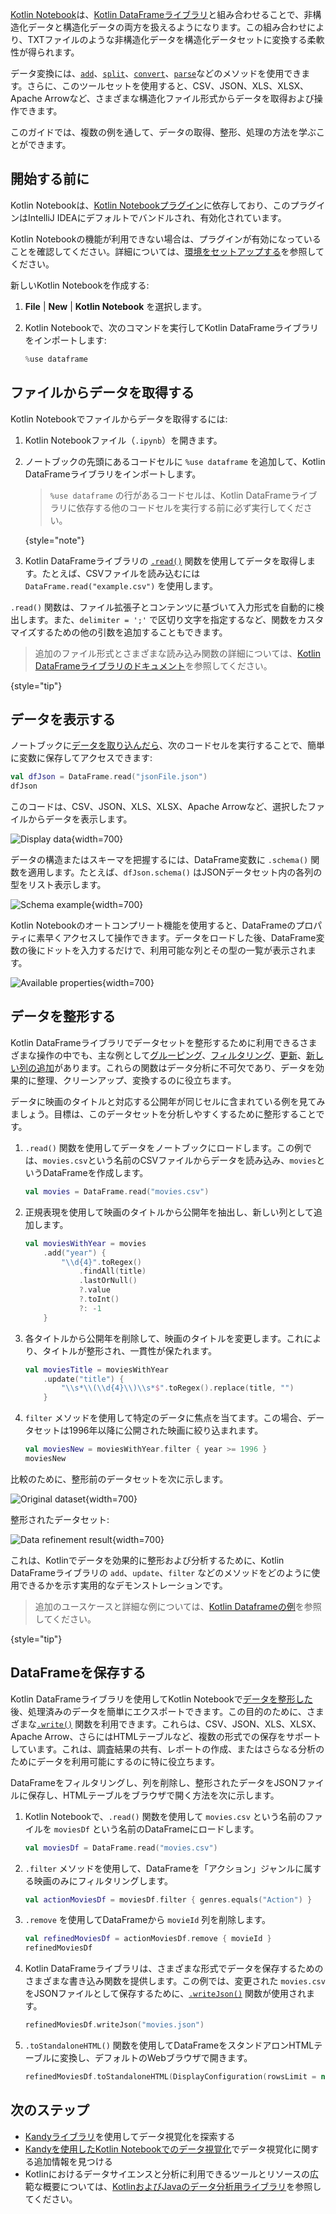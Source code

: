 [//]: # (title: ファイルからデータを取得する)

[Kotlin Notebook](kotlin-notebook-overview.md)は、[Kotlin DataFrameライブラリ](https://kotlin.github.io/dataframe/gettingstarted.html)と組み合わせることで、非構造化データと構造化データの両方を扱えるようになります。この組み合わせにより、TXTファイルのような非構造化データを構造化データセットに変換する柔軟性が得られます。

データ変換には、[`add`](https://kotlin.github.io/dataframe/adddf.html)、[`split`](https://kotlin.github.io/dataframe/split.html)、[`convert`](https://kotlin.github.io/dataframe/convert.html)、[`parse`](https://kotlin.github.io/dataframe/parse.html)などのメソッドを使用できます。さらに、このツールセットを使用すると、CSV、JSON、XLS、XLSX、Apache Arrowなど、さまざまな構造化ファイル形式からデータを取得および操作できます。

このガイドでは、複数の例を通して、データの取得、整形、処理の方法を学ぶことができます。

## 開始する前に

Kotlin Notebookは、[Kotlin Notebookプラグイン](https://plugins.jetbrains.com/plugin/16340-kotlin-notebook)に依存しており、このプラグインはIntelliJ IDEAにデフォルトでバンドルされ、有効化されています。

Kotlin Notebookの機能が利用できない場合は、プラグインが有効になっていることを確認してください。詳細については、[環境をセットアップする](kotlin-notebook-set-up-env.md)を参照してください。

新しいKotlin Notebookを作成する:

1. **File** | **New** | **Kotlin Notebook** を選択します。
2. Kotlin Notebookで、次のコマンドを実行してKotlin DataFrameライブラリをインポートします:

   ```kotlin
   %use dataframe
   ```

## ファイルからデータを取得する

Kotlin Notebookでファイルからデータを取得するには:

1. Kotlin Notebookファイル（`.ipynb`）を開きます。
2. ノートブックの先頭にあるコードセルに `%use dataframe` を追加して、Kotlin DataFrameライブラリをインポートします。
   > `%use dataframe` の行があるコードセルは、Kotlin DataFrameライブラリに依存する他のコードセルを実行する前に必ず実行してください。
   >
   {style="note"}

3. Kotlin DataFrameライブラリの [`.read()`](https://kotlin.github.io/dataframe/read.html) 関数を使用してデータを取得します。たとえば、CSVファイルを読み込むには `DataFrame.read("example.csv")` を使用します。

`.read()` 関数は、ファイル拡張子とコンテンツに基づいて入力形式を自動的に検出します。また、`delimiter = ';'` で区切り文字を指定するなど、関数をカスタマイズするための他の引数を追加することもできます。

> 追加のファイル形式とさまざまな読み込み関数の詳細については、[Kotlin DataFrameライブラリのドキュメント](https://kotlin.github.io/dataframe/read.html)を参照してください。
> 
{style="tip"}

## データを表示する

ノートブックに[データを取り込んだら](#retrieve-data-from-a-file)、次のコードセルを実行することで、簡単に変数に保存してアクセスできます: 

```kotlin
val dfJson = DataFrame.read("jsonFile.json")
dfJson
```

このコードは、CSV、JSON、XLS、XLSX、Apache Arrowなど、選択したファイルからデータを表示します。

![Display data](display-data.png){width=700}

データの構造またはスキーマを把握するには、DataFrame変数に `.schema()` 関数を適用します。たとえば、`dfJson.schema()` はJSONデータセット内の各列の型をリスト表示します。

![Schema example](schema-data-analysis.png){width=700}

Kotlin Notebookのオートコンプリート機能を使用すると、DataFrameのプロパティに素早くアクセスして操作できます。データをロードした後、DataFrame変数の後にドットを入力するだけで、利用可能な列とその型の一覧が表示されます。

![Available properties](auto-completion-data-analysis.png){width=700}

## データを整形する

Kotlin DataFrameライブラリでデータセットを整形するために利用できるさまざまな操作の中でも、主な例として[グルーピング](https://kotlin.github.io/dataframe/group.html)、[フィルタリング](https://kotlin.github.io/dataframe/filter.html)、[更新](https://kotlin.github.io/dataframe/update.html)、[新しい列の追加](https://kotlin.github.io/dataframe/add.html)があります。これらの関数はデータ分析に不可欠であり、データを効果的に整理、クリーンアップ、変換するのに役立ちます。

データに映画のタイトルと対応する公開年が同じセルに含まれている例を見てみましょう。目標は、このデータセットを分析しやすくするために整形することです。

1. `.read()` 関数を使用してデータをノートブックにロードします。この例では、`movies.csv`という名前のCSVファイルからデータを読み込み、`movies`というDataFrameを作成します。

   ```kotlin
   val movies = DataFrame.read("movies.csv")
   ```

2. 正規表現を使用して映画のタイトルから公開年を抽出し、新しい列として追加します。

   ```kotlin
   val moviesWithYear = movies
       .add("year") { 
           "\\d{4}".toRegex()
               .findAll(title)
               .lastOrNull()
               ?.value
               ?.toInt()
               ?: -1
       }
   ```

3. 各タイトルから公開年を削除して、映画のタイトルを変更します。これにより、タイトルが整形され、一貫性が保たれます。

   ```kotlin
   val moviesTitle = moviesWithYear
       .update("title") {
           "\\s*\\(\\d{4}\\)\\s*$".toRegex().replace(title, "")
       }
   ```

4. `filter` メソッドを使用して特定のデータに焦点を当てます。この場合、データセットは1996年以降に公開された映画に絞り込まれます。

   ```kotlin
   val moviesNew = moviesWithYear.filter { year >= 1996 }
   moviesNew
   ```

比較のために、整形前のデータセットを次に示します。

![Original dataset](original-dataset.png){width=700}

整形されたデータセット:

![Data refinement result](refined-data.png){width=700}

これは、Kotlinでデータを効果的に整形および分析するために、Kotlin DataFrameライブラリの `add`、`update`、`filter` などのメソッドをどのように使用できるかを示す実用的なデモンストレーションです。

> 追加のユースケースと詳細な例については、[Kotlin Dataframeの例](https://github.com/Kotlin/dataframe/tree/master/examples)を参照してください。
> 
{style="tip"}

## DataFrameを保存する

Kotlin DataFrameライブラリを使用してKotlin Notebookで[データを整形した](#refine-data)後、処理済みのデータを簡単にエクスポートできます。この目的のために、さまざまな[`.write()`](https://kotlin.github.io/dataframe/write.html) 関数を利用できます。これらは、CSV、JSON、XLS、XLSX、Apache Arrow、さらにはHTMLテーブルなど、複数の形式での保存をサポートしています。これは、調査結果の共有、レポートの作成、またはさらなる分析のためにデータを利用可能にするのに特に役立ちます。

DataFrameをフィルタリングし、列を削除し、整形されたデータをJSONファイルに保存し、HTMLテーブルをブラウザで開く方法を次に示します。

1. Kotlin Notebookで、`.read()` 関数を使用して `movies.csv` という名前のファイルを `moviesDf` という名前のDataFrameにロードします。

   ```kotlin
   val moviesDf = DataFrame.read("movies.csv")
   ```

2. `.filter` メソッドを使用して、DataFrameを「アクション」ジャンルに属する映画のみにフィルタリングします。

   ```kotlin
   val actionMoviesDf = moviesDf.filter { genres.equals("Action") }
   ```

3. `.remove` を使用してDataFrameから `movieId` 列を削除します。

   ```kotlin
   val refinedMoviesDf = actionMoviesDf.remove { movieId }
   refinedMoviesDf
   ```

4. Kotlin DataFrameライブラリは、さまざまな形式でデータを保存するためのさまざまな書き込み関数を提供します。この例では、変更された `movies.csv` をJSONファイルとして保存するために、[`.writeJson()`](https://kotlin.github.io/dataframe/write.html#writing-to-json) 関数が使用されます。

   ```kotlin
   refinedMoviesDf.writeJson("movies.json")
   ```

5. `.toStandaloneHTML()` 関数を使用してDataFrameをスタンドアロンHTMLテーブルに変換し、デフォルトのWebブラウザで開きます。

   ```kotlin
   refinedMoviesDf.toStandaloneHTML(DisplayConfiguration(rowsLimit = null)).openInBrowser()
   ```

## 次のステップ

* [Kandyライブラリ](https://kotlin.github.io/kandy/examples.html)を使用してデータ視覚化を探索する
* [Kandyを使用したKotlin Notebookでのデータ視覚化](data-analysis-visualization.md)でデータ視覚化に関する追加情報を見つける
* Kotlinにおけるデータサイエンスと分析に利用できるツールとリソースの広範な概要については、[KotlinおよびJavaのデータ分析用ライブラリ](data-analysis-libraries.md)を参照してください。